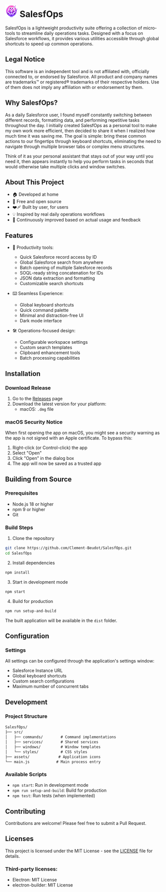 # <img src="assets/icon.png" width="40"> SalesfOps

SalesfOps is a lightweight productivity suite offering a collection of micro-tools to streamline daily operations tasks. Designed with a focus on Salesforce workflows, it provides various utilities accessible through global shortcuts to speed up common operations.

## Legal Notice

This software is an independent tool and is not affiliated with, officially connected to, or endorsed by Salesforce. All product and company names are trademarks™ or registered® trademarks of their respective holders. Use of them does not imply any affiliation with or endorsement by them.


## Why SalesfOps?

As a daily Salesforce user, I found myself constantly switching between different records, formatting data, and performing repetitive tasks throughout the day. I initially created SalesfOps as a personal tool to make my own work more efficient, then decided to share it when I realized how much time it was saving me. The goal is simple: bring these common actions to our fingertips through keyboard shortcuts, eliminating the need to navigate through multiple browser tabs or complex menu structures.


Think of it as your personal assistant that stays out of your way until you need it, then appears instantly to help you perform tasks in seconds that would otherwise take multiple clicks and window switches.

## About This Project

- 🏠 Developed at home 
- 🦭 Free and open source
- ❤️‍🩹 Built by user, for users
- 💡 Inspired by real daily operations workflows
- 🔄 Continuously improved based on actual usage and feedback

## Features

- 🚀 Productivity tools:
  - Quick Salesforce record access by ID
  - Global Salesforce search from anywhere
  - Batch opening of multiple Salesforce records
  - SOQL-ready string concatenation for IDs
  - JSON data extraction and formatting
  - Customizable search shortcuts

- ⌨️ Seamless Experience:
  - Global keyboard shortcuts
  - Quick command palette
  - Minimal and distraction-free UI
  - Dark mode interface

- 🛠️ Operations-focused design:
  - Configurable workspace settings
  - Custom search templates
  - Clipboard enhancement tools
  - Batch processing capabilities

## Installation

### Download Release

1. Go to the [Releases](https://github.com/Clement-Beudot/SalesfOps/releases) page
2. Download the latest version for your platform:
   - macOS: `.dmg` file

### macOS Security Notice

When first opening the app on macOS, you might see a security warning as the app is not signed with an Apple certificate. To bypass this:

1. Right-click (or Control-click) the app
2. Select "Open"
3. Click "Open" in the dialog box
4. The app will now be saved as a trusted app

## Building from Source

### Prerequisites

- Node.js 18 or higher
- npm 9 or higher
- Git

### Build Steps

1. Clone the repository
```bash
git clone https://github.com/Clement-Beudot/SalesfOps.git
cd SalesfOps
```

2. Install dependencies
```bash
npm install
```

3. Start in development mode
```bash
npm start
```

4. Build for production
```bash
npm run setup-and-build
```

The built application will be available in the `dist` folder.

## Configuration

### Settings

All settings can be configured through the application's settings window:

- Salesforce Instance URL
- Global keyboard shortcuts
- Custom search configurations
- Maximum number of concurrent tabs

## Development

### Project Structure

```
SalesfOps/
├── src/
│   ├── commands/        # Command implementations
│   ├── services/        # Shared services
│   ├── windows/         # Window templates
│   └── styles/          # CSS styles
├── assets/             # Application icons
└── main.js            # Main process entry
```

### Available Scripts

- `npm start`: Run in development mode
- `npm run setup-and-build`: Build for production
- `npm test`: Run tests (when implemented)

## Contributing

Contributions are welcome! Please feel free to submit a Pull Request.

## Licenses

This project is licensed under the MIT License - see the [LICENSE](LICENSE) file for details.

### Third-party licenses:

- Electron: MIT License
- electron-builder: MIT License